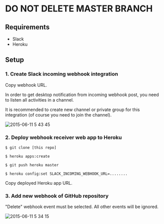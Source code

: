 DO NOT DELETE MASTER BRANCH
===========================

Requirements
------------

- Slack
- Heroku

Setup
-----

### 1. Create Slack incoming webhook integration

Copy webhook URL.

In order to get desktop notification from incoming webhook post, you need to listen all activities in a channel.

It is recommended to create new channel or private group for this integration (of course you need to join the channel).

![2015-06-11 5 43 45](https://cloud.githubusercontent.com/assets/10515/8103212/a3409d58-1061-11e5-96e1-780a7e2ca2dc.png)

### 2. Deploy webhook receiver web app to Heroku

```
$ git clone [this repo]

$ heroku apps:create

$ git push heroku master

$ heroku config:set SLACK_INCOMING_WEBHOOK_URL=........
```

Copy deployed Heroku app URL.

### 3. Add new webhook of GitHub repository

"Delete" webhook event must be selected. All other events will be ignored.

![2015-06-11 5 34 15](https://cloud.githubusercontent.com/assets/10515/8103211/a0b451ec-1061-11e5-80f8-4d5a5940bef8.png)
